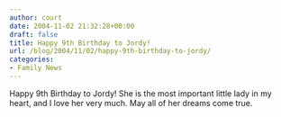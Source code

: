 ```yaml
---
author: court
date: 2004-11-02 21:32:28+00:00
draft: false
title: Happy 9th Birthday to Jordy!
url: /blog/2004/11/02/happy-9th-birthday-to-jordy/
categories:
- Family News
---
```


Happy 9th Birthday to Jordy!  She is the most important little lady in my heart, and I love her very much.  May all of her dreams come true.
